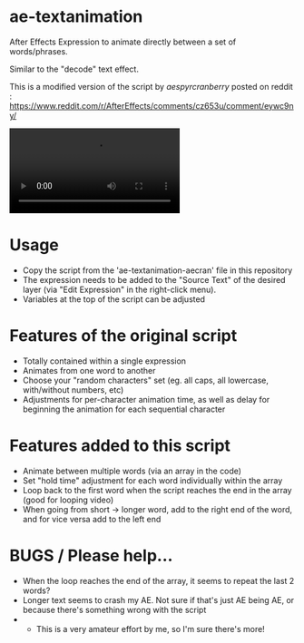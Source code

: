 # ae-textanimation
After Effects Expression to animate directly between a set of words/phrases.

Similar to the "decode" text effect.

This is a modified version of the script by *aespyrcranberry* posted on reddit : https://www.reddit.com/r/AfterEffects/comments/cz653u/comment/eywc9ny/

![Demo Video](https://packaged-media.redd.it/ftqsbz640v3e1/pb/m2-res_268p.mp4?m=DASHPlaylist.mpd&v=1&e=1732953600&s=bbf7acd0dcc34eebf34fb5cea620ea7426d9fad7)

# Usage
- Copy the script from the 'ae-textanimation-aecran' file in this repository
- The expression needs to be added to the "Source Text" of the desired layer (via "Edit Expression" in the right-click menu).
- Variables at the top of the script can be adjusted

# Features of the original script
- Totally contained within a single expression
- Animates from one word to another
- Choose your "random characters" set (eg. all caps, all lowercase, with/without numbers, etc)
- Adjustments for per-character animation time, as well as delay for beginning the animation for each sequential character

# Features added to this script
- Animate between multiple words (via an array in the code)
- Set "hold time" adjustment for each word individually within the array 
- Loop back to the first word when the script reaches the end in the array (good for looping video)
- When going from short -> longer word, add to the right end of the word, and for vice versa add to the left end

# BUGS / Please help...
- When the loop reaches the end of the array, it seems to repeat the last 2 words?
- Longer text seems to crash my AE. Not sure if that's just AE being AE, or because there's something wrong with the script
- - This is a very amateur effort by me, so I'm sure there's more!
